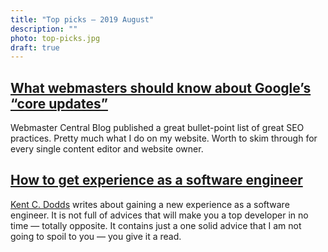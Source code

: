 ```yaml
---
title: "Top picks — 2019 August"
description: ""
photo: top-picks.jpg
draft: true
---
```


## [What webmasters should know about Google’s “core updates”](https://webmasters.googleblog.com/2019/08/core-updates.html)

Webmaster Central Blog published a great bullet-point list of great SEO practices. Pretty much what I do on my website. Worth to skim through for every single content editor and website owner.

## [How to get experience as a software engineer](https://kentcdodds.com/blog/how-to-get-experience-as-a-software-engineer)

[Kent C. Dodds](https://twitter.com/kentcdodds/) writes about gaining a new experience as a software engineer. It is not full of advices that will make you a top developer in no time — totally opposite. It contains just a one solid advice that I am not going to spoil to you — you give it a read.
